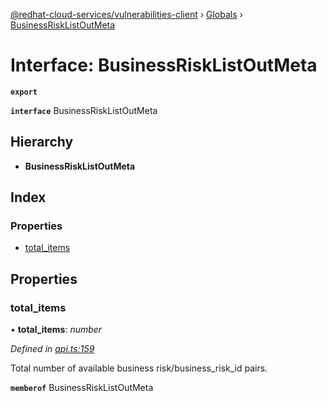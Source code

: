 [@redhat-cloud-services/vulnerabilities-client](../README.md) › [Globals](../globals.md) › [BusinessRiskListOutMeta](businessrisklistoutmeta.md)

# Interface: BusinessRiskListOutMeta

**`export`** 

**`interface`** BusinessRiskListOutMeta

## Hierarchy

* **BusinessRiskListOutMeta**

## Index

### Properties

* [total_items](businessrisklistoutmeta.md#total_items)

## Properties

###  total_items

• **total_items**: *number*

*Defined in [api.ts:159](https://github.com/RedHatInsights/javascript-clients/blob/master/packages/vulnerabilities/api.ts#L159)*

Total number of available business risk/business_risk_id pairs.

**`memberof`** BusinessRiskListOutMeta
